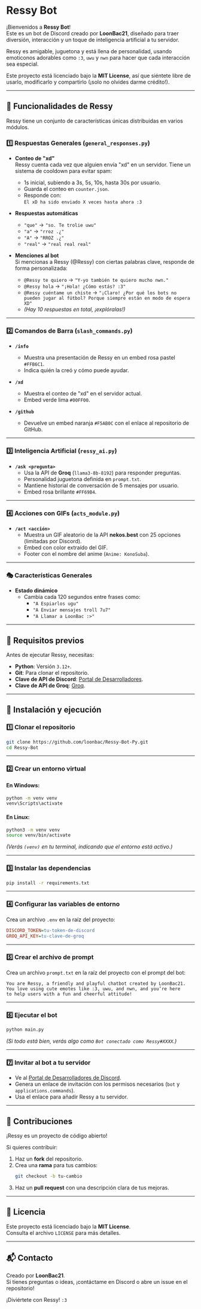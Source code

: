 # Ressy Bot

¡Bienvenidos a **Ressy Bot**!  
Este es un bot de Discord creado por **LoonBac21**, diseñado para traer diversión, interacción y un toque de inteligencia artificial a tu servidor.  

Ressy es amigable, juguetona y está llena de personalidad, usando emoticonos adorables como `:3`, `uwu` y `nwn` para hacer que cada interacción sea especial.  

Este proyecto está licenciado bajo la **MIT License**, así que siéntete libre de usarlo, modificarlo y compartirlo (¡solo no olvides darme crédito!).  

---

## 🌟 Funcionalidades de Ressy  

Ressy tiene un conjunto de características únicas distribuidas en varios módulos.  

### 1️⃣ Respuestas Generales (`general_responses.py`)  

- **Conteo de "xd"**  
  Ressy cuenta cada vez que alguien envía "xd" en un servidor. Tiene un sistema de cooldown para evitar spam:  
  - 1s inicial, subiendo a 3s, 5s, 10s, hasta 30s por usuario.  
  - Guarda el conteo en `counter.json`.  
  - Responde con:  
    ```El xD ha sido enviado X veces hasta ahora :3```

- **Respuestas automáticas**  
  - `"que"` → `"so. Te trolie uwu"`  
  - `"a"` → `"rroz .¿"`  
  - `"A"` → `"RROZ .¿"`  
  - `"real"` → `"real real real"`

- **Menciones al bot**  
  Si mencionas a Ressy (@Ressy) con ciertas palabras clave, responde de forma personalizada:  
  - `@Ressy te quiero` → `"Y-yo también te quiero mucho nwn."`  
  - `@Ressy hola` → `"¡Hola! ¿Cómo estás? :3"`  
  - `@Ressy cuéntame un chiste` → `"¡Claro! ¿Por qué los bots no pueden jugar al fútbol? Porque siempre están en modo de espera XD"`  
  - *(Hay 10 respuestas en total, ¡explóralas!)*  

---

### 2️⃣ Comandos de Barra (`slash_commands.py`)  

- **`/info`**  
  - Muestra una presentación de Ressy en un embed rosa pastel `#FFB6C1`.  
  - Indica quién la creó y cómo puede ayudar.  

- **`/xd`**  
  - Muestra el conteo de "xd" en el servidor actual.  
  - Embed verde lima `#00FF00`.  

- **`/github`**  
  - Devuelve un embed naranja `#F5AB0C` con el enlace al repositorio de GitHub.  

---

### 3️⃣ Inteligencia Artificial (`ressy_ai.py`)  

- **`/ask <pregunta>`**  
  - Usa la API de **Groq** (`llama3-8b-8192`) para responder preguntas.  
  - Personalidad juguetona definida en `prompt.txt`.  
  - Mantiene historial de conversación de 5 mensajes por usuario.  
  - Embed rosa brillante `#FF69B4`.  

---

### 4️⃣ Acciones con GIFs (`acts_module.py`)  

- **`/act <acción>`**  
  - Muestra un GIF aleatorio de la API **nekos.best** con 25 opciones (limitadas por Discord).  
  - Embed con color extraído del GIF.  
  - Footer con el nombre del anime (`Anime: KonoSuba`).  

---

### 🎭 Características Generales  

- **Estado dinámico**  
  - Cambia cada 120 segundos entre frases como:  
    - `"A Espiarlos ugu"`  
    - `"A Enviar mensajes troll 7u7"`  
    - `"A Llamar a LoonBac :>"`  

---

## 📌 Requisitos previos  

Antes de ejecutar Ressy, necesitas:  

- **Python**: Versión `3.12+`.  
- **Git**: Para clonar el repositorio.  
- **Clave de API de Discord**: [Portal de Desarrolladores](https://discord.com/developers/applications).  
- **Clave de API de Groq**: [Groq](https://groq.com).  

---

## 🚀 Instalación y ejecución  

### 1️⃣ Clonar el repositorio  

```bash
git clone https://github.com/loonbac/Ressy-Bot-Py.git
cd Ressy-Bot
```

---

### 2️⃣ Crear un entorno virtual  

#### En Windows:  

```bash
python -m venv venv
venv\Scripts\activate
```

#### En Linux:  

```bash
python3 -m venv venv
source venv/bin/activate
```

*(Verás `(venv)` en tu terminal, indicando que el entorno está activo.)*  

---

### 3️⃣ Instalar las dependencias  

```bash
pip install -r requirements.txt
```

---

### 4️⃣ Configurar las variables de entorno  

Crea un archivo `.env` en la raíz del proyecto:  

```ini
DISCORD_TOKEN=tu-token-de-discord
GROQ_API_KEY=tu-clave-de-groq
```

---

### 5️⃣ Crear el archivo de prompt  

Crea un archivo `prompt.txt` en la raíz del proyecto con el prompt del bot:  

```
You are Ressy, a friendly and playful chatbot created by LoonBac21.
You love using cute emotes like :3, uwu, and nwn, and you’re here
to help users with a fun and cheerful attitude!
```

---

### 6️⃣ Ejecutar el bot  

```bash
python main.py
```

*(Si todo está bien, verás algo como `Bot conectado como Ressy#XXXX`.)*  

---

### 7️⃣ Invitar al bot a tu servidor  

- Ve al [Portal de Desarrolladores de Discord](https://discord.com/developers/applications).  
- Genera un enlace de invitación con los permisos necesarios (`bot` y `applications.commands`).  
- Usa el enlace para añadir Ressy a tu servidor.  

---

## 🤝 Contribuciones  

¡Ressy es un proyecto de código abierto!  

Si quieres contribuir:  
1. Haz un **fork** del repositorio.  
2. Crea una **rama** para tus cambios:  
   ```bash
   git checkout -b tu-cambio
   ```
3. Haz un **pull request** con una descripción clara de tus mejoras.  

---

## 📜 Licencia  

Este proyecto está licenciado bajo la **MIT License**.  
Consulta el archivo `LICENSE` para más detalles.  

---

## 📬 Contacto  

Creado por **LoonBac21**.  
Si tienes preguntas o ideas, ¡contáctame en Discord o abre un issue en el repositorio!  

¡Diviértete con Ressy! `:3`  

